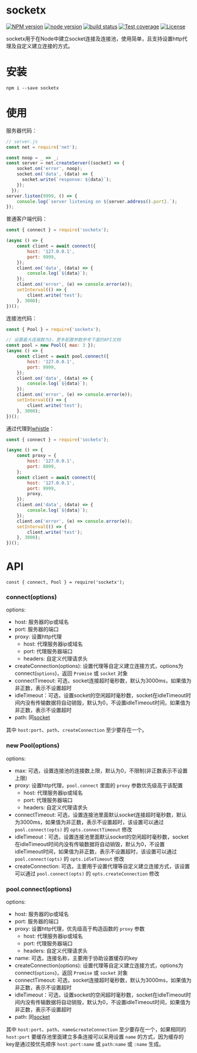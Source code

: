 # socketx
[![NPM version](https://img.shields.io/npm/v/socketx.svg?style=flat-square)](https://npmjs.org/package/socketx)
[![node version](https://img.shields.io/badge/node.js-%3E=_6.0-green.svg?style=flat-square)](http://nodejs.org/download/)
[![build status](https://img.shields.io/travis/avwo/socketx.svg?style=flat-square)](https://travis-ci.org/avwo/socketx)
[![Test coverage](https://codecov.io/gh/avwo/socketx/branch/master/graph/badge.svg?style=flat-square)](https://codecov.io/gh/avwo/socketx)
[![License](https://img.shields.io/npm/l/socketx.svg?style=flat-square)](https://www.npmjs.com/package/socketx)

socketx用于在Node中建立socket连接及连接池，使用简单，且支持设置http代理及自定义建立连接的方式。

# 安装

```
npm i --save socketx
```

# 使用
服务器代码：
```js
// server.js
const net = require('net');

const noop = _ => _;
const server = net.createServer((socket) => {
    socket.on('error', noop);
    socket.on('data', (data) => {
      socket.write(`response: ${data}`);
    });
  });
server.listen(9999, () => {
	console.log(`server listening on ${server.address().port}.`);
});
```
普通客户端代码：
```js
const { connect } = require('socketx');

(async () => {
	const client = await connect({
		host: '127.0.0.1',
		port: 9999,
	});
	client.on('data', (data) => {
		console.log(`${data}`);
	});
	client.on('error', (e) => console.error(e));
	setInterval(() => {
		client.write('test');
	}, 3000);
})();

```
连接池代码：
```js
const { Pool } = require('socketx');

// 设置最大连接数为3，更多配置参数参考下面的API文档
const pool = new Pool({ max: 3 });
(async () => {
	const client = await pool.connect({
		host: '127.0.0.1',
		port: 9999,
	});
	client.on('data', (data) => {
		console.log(`${data}`);
	});
	client.on('error', (e) => console.error(e));
	setInterval(() => {
		client.write('test');
	}, 3000);
})();

```
通过代理到[whistle](https://github.com/avwo/whistle)：
``` js
const { connect } = require('socketx');

(async () => {
	const proxy = {
		host: '127.0.0.1',
		port: 8899,
	};
	const client = await connect({
		host: '127.0.0.1',
		port: 9999,
		proxy,
	});
	client.on('data', (data) => {
		console.log(`${data}`);
	});
	client.on('error', (e) => console.error(e));
	setInterval(() => {
		client.write('test');
	}, 3000);
})();
```


# API
```
const { connect, Pool } = require('socketx');
```

### connect(options)
options:
- host: 服务器的ip或域名
- port: 服务器的端口
- proxy: 设置http代理
	- host: 代理服务器ip或域名
	- port: 代理服务器端口
	- headers: 自定义代理请求头
- createConnection(options): 设置代理等自定义建立连接方式，options为connect(`options`)，返回 `Promise` 或 `socket` 对象
- connectTimeout: 可选，socket连接超时毫秒数，默认为3000ms，如果值为非正数，表示不设置超时
- idleTimeout：可选，设置socket的空闲超时毫秒数，socket在idleTimeout时间内没有传输数据将自动销毁，默认为0，不设置idleTimeout时间，如果值为非正数，表示不设置超时
- path: 同[socket](https://nodejs.org/dist/latest-v10.x/docs/api/net.html#net_socket_connect_path_connectlistener)

其中 `host:port`、`path`、`createConnection` 至少要存在一个。

### new Pool(options)

options:
- max: 可选，设置连接池的连接数上限，默认为0，不限制(非正数表示不设置上限)
- proxy: 设置http代理，`pool.connect` 里面的 `proxy` 参数优先级高于该配置
	- host: 代理服务器ip或域名
	- port: 代理服务器端口
	- headers: 自定义代理请求头
- connectTimeout: 可选，设置连接池里面默认socket连接超时毫秒数，默认为3000ms，如果值为非正数，表示不设置超时，该设置可以通过 `pool.connect(opts)` 的 `opts.connectTimeout` 修改
- idleTimeout：可选，设置连接池里面默认socket的空闲超时毫秒数，socket在idleTimeout时间内没有传输数据将自动销毁，默认为0，不设置idleTimeout时间，如果值为非正数，表示不设置超时，该设置可以通过 `pool.connect(opts)` 的 `opts.idleTimeout` 修改
- createConnection: 可选，主要用于设置代理等自定义建立连接方式，该设置可以通过 `pool.connect(opts)` 的 `opts.createConnection` 修改

### pool.connect(options)
options:
- host: 服务器的ip或域名
- port: 服务器的端口
- proxy: 设置http代理，优先级高于构造函数的 `proxy` 参数
	- host: 代理服务器ip或域名
	- port: 代理服务器端口
	- headers: 自定义代理请求头
- name: 可选，连接名称，主要用于协助设置缓存的key
- createConnection(options): 设置代理等自定义建立连接方式，options为connect(`options`)，返回 `Promise` 或 `socket` 对象
- connectTimeout: 可选，socket连接超时毫秒数，默认为3000ms，如果值为非正数，表示不设置超时
- idleTimeout：可选，设置socket的空闲超时毫秒数，socket在idleTimeout时间内没有传输数据将自动销毁，默认为0，不设置idleTimeout时间，如果值为非正数，表示不设置超时
- path: 同[socket](https://nodejs.org/dist/latest-v10.x/docs/api/net.html#net_socket_connect_path_connectlistener)

其中 `host:port`、`path`、`name&createConnection` 至少要存在一个，如果相同的 `host:port` 要缓存池里面建立多条连接可以采用设置 `name` 的方式，因为缓存的key是通过按优先顺序 `host:port:name` 或 `path:name` 或 `:name` 生成。
